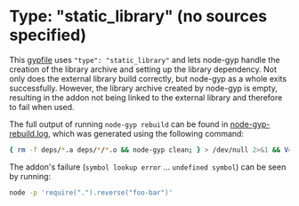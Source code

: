 # Type: "static_library" (no sources specified)

This [gypfile](deps/external_lib.gyp) uses `"type": "static_library"` and lets
node-gyp handle the creation of the library archive and setting up the library
dependency. Not only does the external library build correctly, but node-gyp as
a whole exits successfully. However, the library archive created by node-gyp is
empty, resulting in the addon not being linked to the external library and
therefore to fail when used.

The full output of running `node-gyp rebuild` can be found in
[node-gyp-rebuild.log](node-gyp-rebuild.log), which was generated using the
following command:

```sh
{ rm -f deps/*.a deps/*/*.o && node-gyp clean; } > /dev/null 2>&1 && V=1 node-gyp rebuild > node-gyp-rebuild.log 2>&1
```

The addon's failure (`symbol lookup error` … `undefined symbol`) can be seen by
running:

```sh
node -p 'require(".").reverse("foo-bar")'
```
